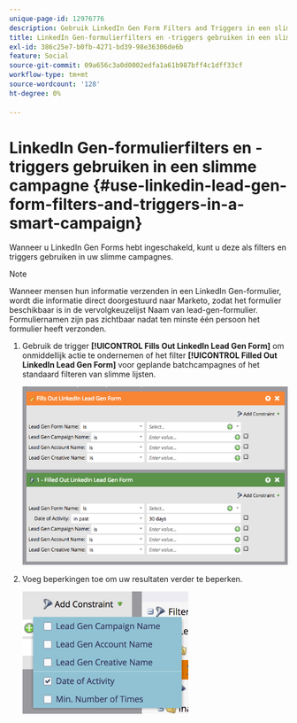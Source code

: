 ```yaml
---
unique-page-id: 12976776
description: Gebruik LinkedIn Gen Form Filters and Triggers in een slimme campagne - Marketo Docs - Productdocumentatie
title: LinkedIn Gen-formulierfilters en -triggers gebruiken in een slimme campagne
exl-id: 386c25e7-b0fb-4271-bd39-98e36306de6b
feature: Social
source-git-commit: 09a656c3a0d0002edfa1a61b987bff4c1dff33cf
workflow-type: tm+mt
source-wordcount: '128'
ht-degree: 0%

---
```


# LinkedIn Gen-formulierfilters en -triggers gebruiken in een slimme campagne {#use-linkedin-lead-gen-form-filters-and-triggers-in-a-smart-campaign}

Wanneer u LinkedIn Gen Forms hebt ingeschakeld, kunt u deze als filters en triggers gebruiken in uw slimme campagnes.

>[!NOTE]
>
>Wanneer mensen hun informatie verzenden in een LinkedIn Gen-formulier, wordt die informatie direct doorgestuurd naar Marketo, zodat het formulier beschikbaar is in de vervolgkeuzelijst Naam van lead-gen-formulier. Formuliernamen zijn pas zichtbaar nadat ten minste één persoon het formulier heeft verzonden.

1. Gebruik de trigger **[!UICONTROL Fills Out LinkedIn Lead Gen Form]** om onmiddellijk actie te ondernemen of het filter **[!UICONTROL Filled Out LinkedIn Lead Gen Form]** voor geplande batchcampagnes of het standaard filteren van slimme lijsten.

   ![](assets/use-linkedin-lead-gen-form-filters-and-triggers-1.png)

1. Voeg beperkingen toe om uw resultaten verder te beperken.

   ![](assets/use-linkedin-lead-gen-form-filters-and-triggers-2.png)
